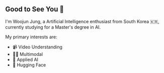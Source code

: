 ## Good to See You 👋

I'm Woojun Jung, a Artificial Intelligence enthusiast from South Korea 🇰🇷, currently studying for a Master's degree in AI.

My primary interests are:
- 📹 Video Understanding
- 👯‍♂️ Multimodal
- 👷 Applied AI
- 🤗 Hugging Face

   


<!--
**jungnerd/Jungnerd** is a ✨ _special_ ✨ repository because its `README.md` (this file) appears on your GitHub profile.

---
<img src="https://img.shields.io/badge/Python-3776AB?style=for-the-badge&logo=python&logoColor=white"/>  <img src="https://img.shields.io/badge/Jupyter-F37626?style=for-the-badge&logo=jupyter&logoColor=white"/> <img src="https://img.shields.io/badge/PyTorch-EE4C2C?style=for-the-badge&logo=pytorch&logoColor=white"/>  <img src="https://img.shields.io/badge/R-276DC3?style=for-the-badge&logo=R&logoColor=white"/>

Here are some ideas to get you started:

- 🔭 I’m currently working on ...
- 🌱 I’m currently learning ...
- 👯 I’m looking to collaborate on ...
- 🤔 I’m looking for help with ...
- 💬 Ask me about ...
- 📫 How to reach me: ...
- 😄 Pronouns: ...
- ⚡ Fun fact: ...
-->
